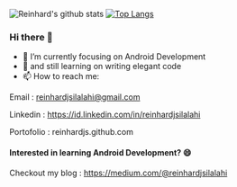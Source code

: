![Reinhard's github stats](https://github-readme-stats.vercel.app/api?username=reinhardjs&show_icons=true&theme=dark)
[![Top Langs](https://github-readme-stats.vercel.app/api/top-langs/?username=reinhardjs&layout=compact)](https://github.com/reinhardjs/README.md)

### Hi there 👋
<!--
**Reinhardjs/reinhardjs** is a ✨ _special_ ✨ repository because its `README.md` (this file) appears on your GitHub profile.
- 🔭 I’m currently working on ...
- 👯 I’m looking to collaborate on ...
- 🤔 I’m looking for help with ...
- 💬 Ask me about Android Development
-->

- 🔭 I’m currently focusing on Android Development
- 🌱 and still learning on writing elegant code
- 📫 How to reach me:

Email : reinhardjsilalahi@gmail.com

Linkedin : https://id.linkedin.com/in/reinhardjsilalahi

Portofolio : reinhardjs.github.com

#### Interested in learning Android Development? 😄
Checkout my blog : https://medium.com/@reinhardjsilalahi

<!--
- 😄 Pronouns: ...
- ⚡ Fun fact: ...
-->
